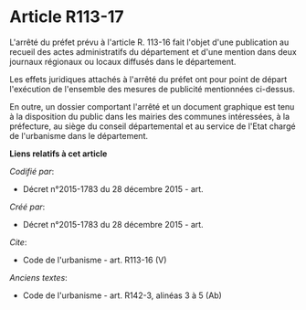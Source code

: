 # Article R113-17

L'arrêté du préfet prévu à l'article R. 113-16 fait l'objet d'une publication au recueil des actes administratifs du
département et d'une mention dans deux journaux régionaux ou locaux diffusés dans le département. 

Les effets juridiques attachés à l'arrêté du préfet ont pour point de départ l'exécution de l'ensemble des mesures de
publicité mentionnées ci-dessus. 

En outre, un dossier comportant l'arrêté et un document graphique est tenu à la disposition du public dans les mairies des
communes intéressées, à la préfecture, au siège du conseil départemental et au service de l'Etat chargé de l'urbanisme dans
le département.

**Liens relatifs à cet article**

_Codifié par_:

  - Décret n°2015-1783 du 28 décembre 2015 - art.

_Créé par_:

  - Décret n°2015-1783 du 28 décembre 2015 - art.

_Cite_:

  - Code de l'urbanisme - art. R113-16 (V)

_Anciens textes_:

  - Code de l'urbanisme - art. R142-3, alinéas 3 à 5 (Ab)
